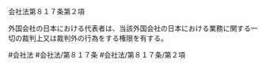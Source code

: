 会社法第８１７条第２項

外国会社の日本における代表者は、当該外国会社の日本における業務に関する一切の裁判上又は裁判外の行為をする権限を有する。

#会社法
#会社法/第８１７条
#会社法/第８１７条/第２項
